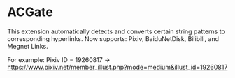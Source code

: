 # ACGate
This extension automatically detects and converts certain string patterns to corresponding hyperlinks. Now supports: Pixiv, BaiduNetDisk, Bilibili, and Megnet Links.

For example: Pixiv ID = 19260817 -> https://www.pixiv.net/member_illust.php?mode=medium&illust_id=19260817
